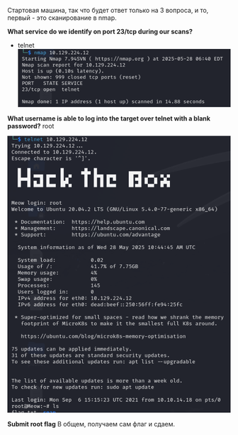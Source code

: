 Стартовая машина, так что будет ответ только на 3 вопроса, и то, первый - это сканирование в nmap.

**What service do we identify on port 23/tcp during our scans?**
- telnet
![](../src/images/Pasted%20image%2020250528154323.png)

**What username is able to log into the target over telnet with a blank password?**
root

![](../src/images/Pasted%20image%2020250528154520.png)

**Submit root flag**
В общем, получаем сам флаг и сдаем.